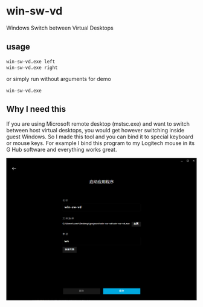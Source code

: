 # win-sw-vd
Windows Switch between Virtual Desktops

## usage

```shell
win-sw-vd.exe left
win-sw-vd.exe right
```

or simply run without arguments for demo

```shell
win-sw-vd.exe
```

## Why I need this
If you are using Microsoft remote desktop (mstsc.exe) and want to switch between host virtual desktops, you would get however switching inside guest Windows. So I made this tool and you can bind it to special keyboard or mouse keys. For example I bind this program to my Logitech mouse in its G Hub software and everything works great.

![Screenshot](screenshot.png)
